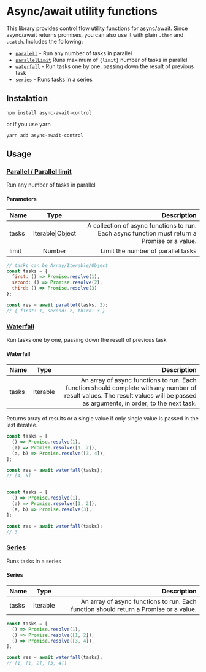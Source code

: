 # Async/await utility functions

This library provides control flow utility functions for async/await. Since async/await returns promises, you can also use it with plain `.then` and `.catch`.
Includes the following:

* [`paralell`](#parallel) - Run any number of tasks in parallel
* [`parallelLimit`](#parallel) Runs maximum of `{limit}` number of tasks in parallel
* [`waterfall`](#waterfall) - Run tasks one by one, passing down the result of previous task
* [`series`](#series) - Runs tasks in a series

## Instalation

`npm install async-await-control`

or if you use yarn

`yarn add async-await-control`

## Usage

### [Parallel / Parallel limit](#parallel)

Run any number of tasks in parallel

#### Parameters

| Name  |        Type        |                                                                                   Description |
| ----- | :----------------: | --------------------------------------------------------------------------------------------: |
| tasks | Iterable\|Object | A collection of async functions to run. Each async function must return a Promise or a value. |
| limit |       Number       |                                                            Limit the number of parallel tasks |

```javascript
// tasks can be Array/Iterable/Object
const tasks = {
  first: () => Promise.resolve(1),
  second: () => Promise.resolve(2),
  third: () => Promise.resolve(3)
};

const res = await parallel(tasks, 2);
// { first: 1, second: 2, third: 3 }
```

### [Waterfall](#waterfall)

Run tasks one by one, passing down the result of previous task

#### Waterfall

| Name  |        Type        |                                                                                                                                                                    Description |
| ----- | :----------------: | -----------------------------------------------------------------------------------------------------------------------------------------------------------------------------: |
| tasks | Iterable | An array of async functions to run. Each function should complete with any number of result values. The result values will be passed as arguments, in order, to the next task. |

Returns array of results or a single value if only single value is passed in the last iteratee.

```javascript
const tasks = [
  () => Promise.resolve(1),
  (a) => Promise.resolve([1, 2]),
  (a, b) => Promise.resolve([3, 4]),
];

const res = await waterfall(tasks);
// [4, 5]


const tasks = [
  () => Promise.resolve(1),
  (a) => Promise.resolve([1, 2]),
  (a, b) => Promise.resolve(3),
];

const res = await waterfall(tasks);
// 3
```

### [Series](#series)

Runs tasks in a series

#### Series

| Name  |        Type        |                                                                                                                                                                    Description |
| ----- | :----------------: | -----------------------------------------------------------------------------------------------------------------------------------------------------------------------------: |
| tasks | Iterable | An array of async functions to run. Each function should return a Promise or a value. |

```javascript
const tasks = [
  () => Promise.resolve(1),
  () => Promise.resolve([1, 2]),
  () => Promise.resolve([3, 4]),
];

const res = await waterfall(tasks);
// [1, [1, 2], [3, 4]]
```
